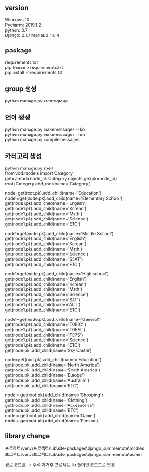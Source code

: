 ## version
Windows 10  
Pycharm: 2019.1.2    
python: 3.7  
Django: 2.1.7
MariaDB :10.4

## package
requirements.txt  
pip freeze > requirements.txt  
pip install -r requirements.txt

## group 생성 
python manage.py creategroup

## 언어 생생
 python manage.py makemessages -l ko  
 python manage.py makemessages -l en  
 python manage.py compilemessages
 
 
 ## 카테고리 생성
python manage.py shell  
from vod.models import Category  
get=lambda node_id: Category.objects.get(pk=node_id)  
root=Category.add_root(name='Category')  

node=get(root.pk).add_child(name='Education')  
node1=get(node.pk).add_child(name='Elementary School')  
get(node1.pk).add_child(name='English')  
get(node1.pk).add_child(name='Korean')  
get(node1.pk).add_child(name='Math')  
get(node1.pk).add_child(name='Science')  
get(node1.pk).add_child(name='ETC')  

node1=get(node.pk).add_child(name='Middle School')  
get(node1.pk).add_child(name='English')  
get(node1.pk).add_child(name='Korean')  
get(node1.pk).add_child(name='Math')  
get(node1.pk).add_child(name='Science')  
get(node1.pk).add_child(name='SSAT')  
get(node1.pk).add_child(name='ETC')  

node1=get(node.pk).add_child(name='High school')  
get(node1.pk).add_child(name='English')  
get(node1.pk).add_child(name='Korean')  
get(node1.pk).add_child(name='Math')  
get(node1.pk).add_child(name='Science')  
get(node1.pk).add_child(name='SAT')  
get(node1.pk).add_child(name='ACT')  
get(node1.pk).add_child(name='ETC')  

node1=get(node.pk).add_child(name='General')  
get(node1.pk).add_child(name='TOEIC'')  
get(node1.pk).add_child(name='TOEFL')  
get(node1.pk).add_child(name='TEPS')  
get(node1.pk).add_child(name='Science')  
get(node1.pk).add_child(name='ETC')  
get(node.pk).add_child(name='Sky Castle')   

node=get(root.pk).add_child(name='Education')  
get(node.pk).add_child(name='North America')  
get(node.pk).add_child(name='South America')  
get(node.pk).add_child(name='Europe')  
get(node.pk).add_child(name='Australia'')  
get(node.pk).add_child(name='ETC')  

node = get(root.pk).add_child(name='Shopping')  
get(node.pk).add_child(name='Clothing')  
get(node.pk).add_child(name='Accessories')  
get(node.pk).add_child(name='ETC')  
node = get(root.pk).add_child(name='Game')  
node = get(root.pk).add_child(name='Fitness')


## library change
프로젝트\venv\프로젝트\Lib\site-packages\django_summernote\modles  
프로젝트\venv\프로젝트\Lib\site-packages\django_summernote\admin  

경로 코드를 -> 주석 제거후 프로젝트 lib 폴더안 코드드로 변경